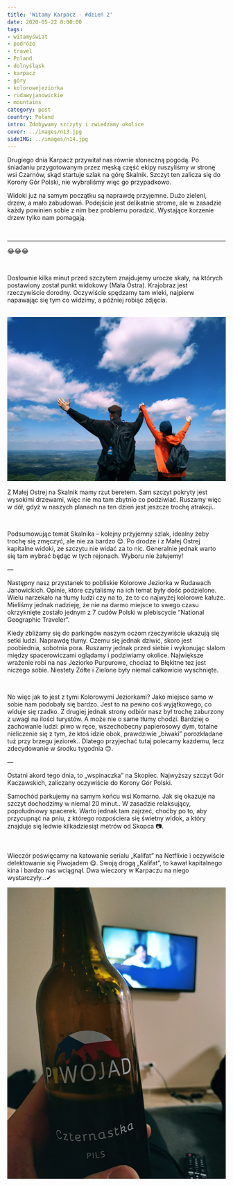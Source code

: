 ```yaml
---
title: 'Witamy Karpacz - #dzień 2'
date: 2020-05-22 8:00:00
tags:
- witamyświat
- podróże 
- travel
- Poland
- dolnyśląsk
- karpacz
- góry
- kolorowejeziorka
- rudawyjanowickie
- mountains
category: post
country: Poland
intro: Zdobywamy szczyty i zwiedzamy okolice
cover: ../images/n13.jpg
sideIMG: ../images/n14.jpg
---
```

<p>
  Drugiego dnia Karpacz przywitał nas równie słoneczną pogodą. Po śniadaniu przygotowanym przez męską część ekipy ruszyliśmy w stronę wsi Czarnów, skąd startuje szlak na górę Skalnik. Szczyt ten zalicza się do Korony Gór Polski, nie wybraliśmy więc go przypadkowo.

  Widoki już na samym początku są naprawdę przyjemne. Dużo zieleni, drzew, a mało zabudowań. Podejście jest delikatnie strome, ale w zasadzie każdy powinien sobie z nim bez problemu poradzić. Wystające korzenie drzew tylko nam pomagają.
</p>

<div class='flex'>
  <img class='box imageOn' src='../static/posts-images/n1301.jpg' alt=''/>
  <img class='box imageOn' src='../static/posts-images/n1302.jpg' alt=''/>
  <!-- <img class='box imageOn' src='../static/posts-images/n1303.jpg' alt=''/> -->
  <img class='box imageOn' src='../static/posts-images/n1304.jpg' alt=''/>
</div>

----

😂😂😂
<div class='flex'>
  <img class='box imageOn' src='../static/posts-images/n1305.jpg' alt=''/>
</div>

<p>
  Dosłownie kilka minut przed szczytem znajdujemy urocze skały, na których postawiony został punkt widokowy (Mała Ostra). Krajobraz jest rzeczywiście dorodny. Oczywiście spędzamy tam wieki, najpierw napawając się tym co widzimy, a później robiąc zdjęcia.
</p>

<div class='flex narrow'>
  <img class='box imageOn' src='../static/posts-images/n1306.jpg' alt=''/>
  <!-- <img class='box imageOn' src='../static/posts-images/n1307.jpg' alt=''/> -->
  <img class='box imageOn' src='../static/posts-images/n1308.jpg' alt=''/>
</div>

<p>
  Z Małej Ostrej na Skalnik mamy rzut beretem. Sam szczyt pokryty jest wysokimi drzewami, więc nie ma tam zbytnio co podziwiać. Ruszamy więc w dół, gdyż w naszych planach na ten dzień jest jeszcze trochę atrakcji..
</p>

<div class='flex narrow'>
  <img class='box imageOn' src='../static/posts-images/n1309.jpg' alt=''/>
  <img class='box imageOn' src='../static/posts-images/n1310.jpg' alt=''/>
</div>

<p>
  Podsumowując temat Skalnika – kolejny przyjemny szlak, idealny żeby trochę się zmęczyć, ale nie za bardzo 😊. Po drodze i z Małej Ostrej kapitalne widoki, ze szczytu nie widać za to nic. Generalnie jednak warto się tam wybrać będąc w tych rejonach. Wyboru nie żałujemy!

  —

  Następny nasz przystanek to pobliskie Kolorowe Jeziorka w Rudawach Janowickich. Opinie, które czytaliśmy na ich temat były dość podzielone. Wielu narzekało na tłumy ludzi czy na to, że to co najwyżej kolorowe kałuże. Mieliśmy jednak nadzieję, że nie na darmo miejsce to swego czasu okrzyknięte zostało jednym z 7 cudów Polski w plebiscycie “National Geographic Traveler”.

  Kiedy zbliżamy się do parkingów naszym oczom rzeczywiście ukazują się setki ludzi. Naprawdę tłumy. Czemu się jednak dziwić, skoro jest poobiednia, sobotnia pora. Ruszamy jednak przed siebie i wykonując slalom między spacerowiczami oglądamy i podziwiamy okolice. Największe wrażenie robi na nas Jeziorko Purpurowe, chociaż to Błękitne tez jest niczego sobie. Niestety Żółte i Zielone były niemal całkowicie wyschnięte.
</p>

<div class='flex narrow'>
  <img class='box imageOn' src='../static/posts-images/n1311.jpg' alt=''/>
  <img class='box imageOn' src='../static/posts-images/n1312.jpg' alt=''/>
  <img class='box imageOn' src='../static/posts-images/n1313.jpg' alt=''/>
  <img class='box imageOn' src='../static/posts-images/n1314.jpg' alt=''/>
  <img class='box imageOn' src='../static/posts-images/n1315.jpg' alt=''/>
  <img class='box imageOn' src='../static/posts-images/n1316.jpg' alt=''/>
</div>

<p>
  No więc jak to jest z tymi Kolorowymi Jeziorkami? Jako miejsce samo w sobie nam podobały się bardzo. Jest to na pewno coś wyjątkowego, co widuje się rzadko. Z drugiej jednak strony odbiór nasz był trochę zaburzony z uwagi na ilości turystów. A może nie o same tłumy chodzi. Bardziej o zachowanie ludzi: piwo w ręce, wszechobecny papierosowy dym, totalne nieliczenie się z tym, że ktoś idzie obok, prawdziwie „biwaki” porozkładane tuż przy brzegu jeziorek.. Dlatego przyjechać tutaj polecamy każdemu, lecz zdecydowanie w środku tygodnia 😊.

  —

  Ostatni akord tego dnia, to „wspinaczka” na Skopiec. Najwyższy szczyt Gór Kaczawskich, zaliczany oczywiście do Korony Gór Polski.

  Samochód parkujemy na samym końcu wsi Komarno. Jak się okazuje na szczyt dochodzimy w niemal 20 minut.. W zasadzie relaksujący, popołudniowy spacerek. Warto jednak tam zajrzeć, choćby po to, aby przycupnąć na pniu, z którego rozpościera się świetny widok, a który znajduje się ledwie kilkadziesiąt metrów od Skopca 📷.
</p>

<div class='flex'>
  <img class='box image0' src='../static/posts-images/n1317.jpg' alt=''/>
  <img class='box image0' src='../static/posts-images/n1318.jpg' alt=''/>
  <img class='box image0' src='../static/posts-images/n1319.jpg' alt=''/>
</div>

<p>
  Wieczór poświęcamy na katowanie serialu „Kalifat” na Netflixie i oczywiście delektowanie się Piwojadem 😋. Swoją drogą „Kalifat”, to kawał kapitalnego kina i bardzo nas wciągnął. Dwa wieczory w Karpaczu na niego wystarczyły…✔
</p>

<div class='flex'>
  <img class='box image0' src='../static/posts-images/n1320.jpg' alt=''/>
</div>
